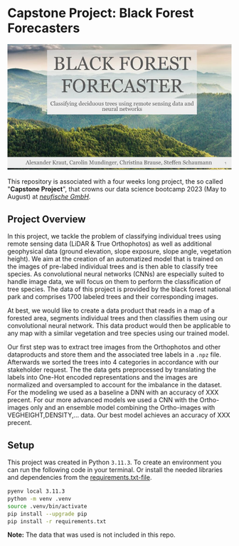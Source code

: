 # Capstone Project: Black Forest Forecasters
<p align = "center"> <img src="./images/Capstone_presentation_Title.jpeg" />

This repository is associated with a four weeks long project, the so called "**Capstone Project**", that crowns our data science bootcamp 2023 (May to August) at [*neufische GmbH*](https://www.neuefische.de/). 

## Project Overview

In this project, we tackle the problem of classifying individual trees using remote sensing data (LiDAR & True Orthophotos) as well as additional geophysical data (ground elevation, slope exposure, slope angle, vegetation height). We aim at the creation of an automatized model that is trained on the images of pre-labed individual trees and is then able to classify tree species.
As convolutional neural networks (CNNs) are especially suited to handle image data, we will focus on them to perform the classification of tree species. The data of this project is provided by the black forest national park and comprises 1700 labeled trees and their corresponding images. 

At best, we would like to create a data product that reads in a map of a forested area, segments individual trees and then classifies them using our convolutional neural network. This data product would then be applicable to any map with a similar vegetation and tree species using our trained model.

Our first step was to extract tree images from the Orthophotos and other dataproducts and store them and the associated tree labels in a `.npz` file. Afterwards we sorted the trees into 4 categories in accordance with our stakeholder request. The the data gets preprocessed by translating the labels into One-Hot encoded representations and the images are normalized and oversampled to account for the imbalance in the dataset. For the modeling we used as a baseline a DNN with an accuracy of XXX precent. For our more advanced models we used a CNN with the Ortho-images only and an ensemble model combining the Ortho-images with VEGHEIGHT,DENSITY,... data. 
Our best model achieves an accuracy of XXX precent.

## Setup
This project was created in Python `3.11.3`. To create an environment you can run the following code in your terminal. Or install the needed libraries and dependencies from the [requirements.txt-file](./requirements.txt).
```zsh
pyenv local 3.11.3
python -m venv .venv
source .venv/bin/activate
pip install --upgrade pip
pip install -r requirements.txt
```
**Note:** The data that was used is not included in this repo.